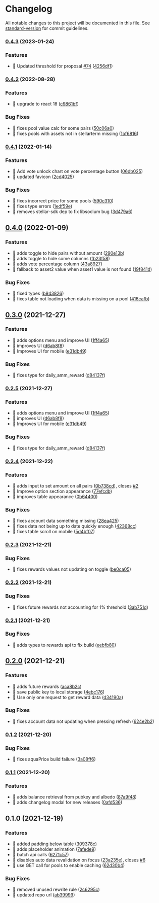 # Changelog

All notable changes to this project will be documented in this file. See [standard-version](https://github.com/conventional-changelog/standard-version) for commit guidelines.

### [0.4.3](https://github.com/fpbrault/stellar-aqua-amm-viewer/compare/v0.4.2...v0.4.3) (2023-01-24)


### Features

* 🎸 Updated threshold for proposal [#74](https://github.com/fpbrault/stellar-aqua-amm-viewer/issues/74) ([4256df1](https://github.com/fpbrault/stellar-aqua-amm-viewer/commit/4256df15d00ceef80dba7e0bfcec148e785fec43))

### [0.4.2](https://github.com/fpbrault/stellar-aqua-amm-viewer/compare/v0.4.1...v0.4.2) (2022-08-28)


### Features

* 🎸 upgrade to react 18 ([c9861bf](https://github.com/fpbrault/stellar-aqua-amm-viewer/commit/c9861bfdbd936aba0c02858e24b9b63bc8b89146))


### Bug Fixes

* 🐛 fixes pool value calc for some pairs ([50c06a0](https://github.com/fpbrault/stellar-aqua-amm-viewer/commit/50c06a05d864c40bf9e2b7add25928fd7db1db27))
* 🐛 fixes pools with assets not in stellarterm missing ([1bf6816](https://github.com/fpbrault/stellar-aqua-amm-viewer/commit/1bf68167d79dd2c77252069055b610cf3b02124d))

### [0.4.1](https://github.com/fpbrault/stellar-aqua-amm-viewer/compare/v0.4.0...v0.4.1) (2022-01-14)

### Features

- 🎸 Add vote unlock chart on vote percentage button ([06db025](https://github.com/fpbrault/stellar-aqua-amm-viewer/commit/06db0251349a14138f676ce7bcc0426f8821d28d))
- 🎸 updated favicon ([2cd4025](https://github.com/fpbrault/stellar-aqua-amm-viewer/commit/2cd4025643dab23b34cdaee007153098ec54fcea))

### Bug Fixes

- 🐛 fixes incorrect price for some pools ([590c310](https://github.com/fpbrault/stellar-aqua-amm-viewer/commit/590c31069b43d25e3185a99b72628e37b7bb9a00))
- 🐛 fixes type errors ([1edf59e](https://github.com/fpbrault/stellar-aqua-amm-viewer/commit/1edf59ef38d0db42b5c9245e6d9d59c401e5cca0))
- 🐛 removes stellar-sdk dep to fix libsodium bug ([3d479a6](https://github.com/fpbrault/stellar-aqua-amm-viewer/commit/3d479a6fb5a25ef99189e9898d5011b037e91cb8))

## [0.4.0](https://github.com/fpbrault/stellar-aqua-amm-viewer/compare/v0.3.0...v0.4.0) (2022-01-09)

### Features

- 🎸 adds toggle to hide pairs without amount ([290e13b](https://github.com/fpbrault/stellar-aqua-amm-viewer/commit/290e13b3ea5d3a4427759f6418ca54854c3932af))
- 🎸 adds toggle to hide some columns ([fb23f58](https://github.com/fpbrault/stellar-aqua-amm-viewer/commit/fb23f58de63cc75182d8e2b15138cdd3e5caf06c))
- 🎸 adds vote percentage column ([43a8927](https://github.com/fpbrault/stellar-aqua-amm-viewer/commit/43a89270c3e8c9e1402e825c4f31df857f6f2b47))
- 🎸 fallback to asset2 value when asset1 value is not found ([19f841d](https://github.com/fpbrault/stellar-aqua-amm-viewer/commit/19f841d6c7874628a59196c7b4463d985e837450))

### Bug Fixes

- 🐛 fixed types ([b943826](https://github.com/fpbrault/stellar-aqua-amm-viewer/commit/b94382616e989f8baeb1bbb9c3c64c0738ca4084))
- 🐛 fixes table not loading when data is missing on a pool ([416cafb](https://github.com/fpbrault/stellar-aqua-amm-viewer/commit/416cafb10cd02f319a825eab39958017d00c5e8f))

## [0.3.0](https://github.com/fpbrault/stellar-aqua-amm-viewer/compare/v0.2.4...v0.3.0) (2021-12-27)

### Features

- 🎸 adds options menu and improve UI ([1ff4a65](https://github.com/fpbrault/stellar-aqua-amm-viewer/commit/1ff4a65ee63589386a44e250664e393dfe5ebb0e))
- 🎸 improves UI ([d6ab8f8](https://github.com/fpbrault/stellar-aqua-amm-viewer/commit/d6ab8f85f5bee73c79e9ed8f9246b86ab02d10f3))
- 🎸 Improves UI for mobile ([e31db49](https://github.com/fpbrault/stellar-aqua-amm-viewer/commit/e31db49d115e7cb7047f66f2aca35ccd82893707))

### Bug Fixes

- 🐛 fixes type for daily_amm_reward ([d84137f](https://github.com/fpbrault/stellar-aqua-amm-viewer/commit/d84137f30891b016f77519254cdb1d674e33f9b2))

### [0.2.5](https://github.com/fpbrault/stellar-aqua-amm-viewer/compare/v0.2.4...v0.2.5) (2021-12-27)

### Features

- 🎸 adds options menu and improve UI ([1ff4a65](https://github.com/fpbrault/stellar-aqua-amm-viewer/commit/1ff4a65ee63589386a44e250664e393dfe5ebb0e))
- 🎸 improves UI ([d6ab8f8](https://github.com/fpbrault/stellar-aqua-amm-viewer/commit/d6ab8f85f5bee73c79e9ed8f9246b86ab02d10f3))
- 🎸 Improves UI for mobile ([e31db49](https://github.com/fpbrault/stellar-aqua-amm-viewer/commit/e31db49d115e7cb7047f66f2aca35ccd82893707))

### Bug Fixes

- 🐛 fixes type for daily_amm_reward ([d84137f](https://github.com/fpbrault/stellar-aqua-amm-viewer/commit/d84137f30891b016f77519254cdb1d674e33f9b2))

### [0.2.4](https://github.com/fpbrault/stellar-aqua-amm-viewer/compare/v0.2.3...v0.2.4) (2021-12-22)

### Features

- 🎸 adds input to set amount on all pairs ([0b738cd](https://github.com/fpbrault/stellar-aqua-amm-viewer/commit/0b738cd830930c07d1961577bab1c67d1f3ef230)), closes [#2](https://github.com/fpbrault/stellar-aqua-amm-viewer/issues/2)
- 🎸 Improve option section appearance ([77efcdb](https://github.com/fpbrault/stellar-aqua-amm-viewer/commit/77efcdb3294e2020a2ea1f3f1a29c099833c384a))
- 🎸 improves table appearance ([0b64400](https://github.com/fpbrault/stellar-aqua-amm-viewer/commit/0b644007e866301f7e4c74d1469d14682edcbdc3))

### Bug Fixes

- 🐛 fixes account data something missing ([28ea425](https://github.com/fpbrault/stellar-aqua-amm-viewer/commit/28ea4259cb28955988b2f66819bd0c20b861db3d))
- 🐛 fixes data not being up to date quickly enough ([42368cc](https://github.com/fpbrault/stellar-aqua-amm-viewer/commit/42368cce8dd2e6e8c28ef0c199b59754df23e109))
- 🐛 fixes table scroll on mobile ([5d4bf07](https://github.com/fpbrault/stellar-aqua-amm-viewer/commit/5d4bf071b25c067b99f6e758a21b5b00018ef668))

### [0.2.3](https://github.com/fpbrault/stellar-aqua-amm-viewer/compare/v0.2.2...v0.2.3) (2021-12-21)

### Bug Fixes

- 🐛 fixes rewards values not updating on toggle ([be0ca05](https://github.com/fpbrault/stellar-aqua-amm-viewer/commit/be0ca05b2c8100d25b38d7aa6593c88e122e2964))

### [0.2.2](https://github.com/fpbrault/stellar-aqua-amm-viewer/compare/v0.2.1...v0.2.2) (2021-12-21)

### Bug Fixes

- 🐛 fixes future rewards not accounting for 1% threshold ([3ab751d](https://github.com/fpbrault/stellar-aqua-amm-viewer/commit/3ab751da7ff76fcff5740c6eb5a31069bdf636fd))

### [0.2.1](https://github.com/fpbrault/stellar-aqua-amm-viewer/compare/v0.2.0...v0.2.1) (2021-12-21)

### Bug Fixes

- 🐛 adds types to rewards api to fix build ([eebfb80](https://github.com/fpbrault/stellar-aqua-amm-viewer/commit/eebfb807ced4be98e64912c1398a597c7994b9c5))

## [0.2.0](https://github.com/fpbrault/stellar-aqua-amm-viewer/compare/v0.1.2...v0.2.0) (2021-12-21)

### Features

- 🎸 adds future rewards ([aca8b2c](https://github.com/fpbrault/stellar-aqua-amm-viewer/commit/aca8b2c2dad437970c9fd31054258bda384424a5))
- 🎸 save public key to local storage ([4ebc176](https://github.com/fpbrault/stellar-aqua-amm-viewer/commit/4ebc176b82bce73ba7ad24eb0eca985c8deface4))
- 🎸 Use only one request to get reward data ([d34190a](https://github.com/fpbrault/stellar-aqua-amm-viewer/commit/d34190aa2fcead44dfc099081d95a011b939acdf))

### Bug Fixes

- 🐛 fixes account data not updating when pressing refresh ([624e2b2](https://github.com/fpbrault/stellar-aqua-amm-viewer/commit/624e2b26fa9dbb818292f51ecba629463ef57c77))

### [0.1.2](https://github.com/fpbrault/stellar-aqua-amm-viewer/compare/v0.1.1...v0.1.2) (2021-12-20)

### Bug Fixes

- 🐛 fixes aquaPrice build failure ([3a08ff6](https://github.com/fpbrault/stellar-aqua-amm-viewer/commit/3a08ff648db38f04c5b8154ea7db05f94770570c))

### [0.1.1](https://github.com/fpbrault/stellar-aqua-amm-viewer/compare/v0.1.0...v0.1.1) (2021-12-20)

### Features

- 🎸 adds balance retrieval from pubkey and albedo ([87a9f48](https://github.com/fpbrault/stellar-aqua-amm-viewer/commit/87a9f48eb1e6b56f686c7b0e4c8a8e8affe2a8e6))
- 🎸 adds changelog modal for new releases ([0afd536](https://github.com/fpbrault/stellar-aqua-amm-viewer/commit/0afd53623efe0e5abddb2d1d76ab2e170a66594f))

## 0.1.0 (2021-12-19)

### Features

- 🎸 added padding below table ([309378c](https://github.com/fpbrault/stellar-aqua-amm-viewer/commit/309378c4d3f6e1f0774adff87583f230619b6d3b))
- 🎸 adds placeholder animation ([7afede9](https://github.com/fpbrault/stellar-aqua-amm-viewer/commit/7afede946cf65da8d6d8c1f92feecf193c3765ad))
- 🎸 batch api calls ([6271c57](https://github.com/fpbrault/stellar-aqua-amm-viewer/commit/6271c577204b7c8ad77a8806495a64dc6e69d41d))
- 🎸 disables auto data revalidation on focus ([23a235e](https://github.com/fpbrault/stellar-aqua-amm-viewer/commit/23a235e7e700baa5b867446d77019899b9792e93)), closes [#6](https://github.com/fpbrault/stellar-aqua-amm-viewer/issues/6)
- 🎸 use GET call for pools to enable caching ([62d30b4](https://github.com/fpbrault/stellar-aqua-amm-viewer/commit/62d30b4174e869745af2544c3583fdf9904ede09))

### Bug Fixes

- 🐛 removed unused rewrite rule ([2c6295c](https://github.com/fpbrault/stellar-aqua-amm-viewer/commit/2c6295c8167a450134a225ecf0421f090a9ef53d))
- 🐛 updated repo url ([ab39999](https://github.com/fpbrault/stellar-aqua-amm-viewer/commit/ab39999fb58a73c908d8d6e98c2de3010807973c))
